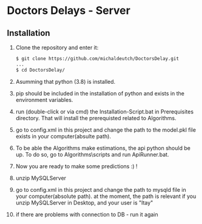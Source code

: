 # Doctors Delays - Server

## Installation

1. Clone the repository and enter it:

    ```sh
    $ git clone https://github.com/michaldeutch/DoctorsDelay.git
    ...
    $ cd DoctorsDelay/
    ```
2. Asumming that python (3.8) is installed.
3. pip should be included in the installation of python and exists in the environment variables.
4. run (double-click or via cmd) the Installation-Script.bat in Prerequisites directory. 
	That will install the prerequisted related to Algorithms.
5. go to config.xml in this project and change the path to the model.pkl file exists in your 
	computer(absulte path).
6. To be able the Algorithms make estimations, the api python should be up. To do so, go to
	Algorithms\scripts and run ApiRunner.bat.
7. Now you are ready to make some predictions :) !
8. unzip MySQLServer
9. go to config.xml in this project and change the path to mysqld file in your 
     	computer(absolute path). at the moment, the path is relevant if you unzip MySQLServer in Desktop, and your user is "Itay"
10. if there are problems with connection to DB - run it again
